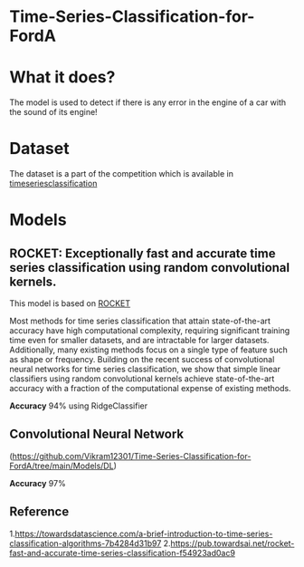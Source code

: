 # Time-Series-Classification-for-FordA

# What it does?
The model is used to detect if there is any error in the engine of a car with the sound of its engine!

# Dataset
The dataset is a part of the competition which is available in [timeseriesclassification](http://www.timeseriesclassification.com/description.php?Dataset=FordA)

# Models
## ROCKET: Exceptionally fast and accurate time series classification using random convolutional kernels.
This model is based on [ROCKET](https://arxiv.org/pdf/1910.13051.pdf)

Most methods for time series classification that attain state-of-the-art accuracy have high computational complexity, requiring significant training time even for smaller datasets, and are intractable for larger datasets. Additionally, many existing methods focus on a single type of feature such as shape or frequency. Building on the recent success of convolutional neural networks for time series classification, we show that simple linear classifiers using random convolutional kernels achieve state-of-the-art accuracy with a fraction of the computational expense of existing methods.

**Accuracy** 94% using RidgeClassifier

## Convolutional Neural Network
(https://github.com/Vikram12301/Time-Series-Classification-for-FordA/tree/main/Models/DL)

**Accuracy** 97%

## Reference
1.https://towardsdatascience.com/a-brief-introduction-to-time-series-classification-algorithms-7b4284d31b97
2.https://pub.towardsai.net/rocket-fast-and-accurate-time-series-classification-f54923ad0ac9
